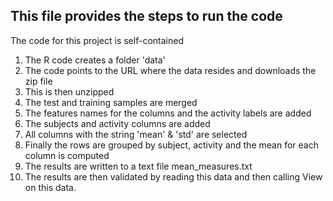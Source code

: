 ## This file provides the steps to run the code
The code for this project is self-contained
1. The R code creates a folder 'data'
2. The code points to the URL where the data resides and downloads the zip file
3. This is then unzipped
4. The test and training samples are merged
5. The features names for the columns and the activity labels are added
6. The subjects and activity columns are added
7. All columns with the string 'mean' & 'std' are selected 
8. Finally the rows are grouped by subject, activity and the mean for each column is computed
9. The results are written to a text file  mean_measures.txt
10. The results are then validated by reading this data and then calling View on this data.